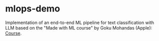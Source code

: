 # mlops-demo
Implementation of an end-to-end ML pipeline for text classification with LLM based on the "Made with ML course" by Goku Mohandas
 (Apple): [Course](https://madewithml.com/courses/mlops).
